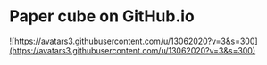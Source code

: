 # Paper cube on GitHub.io
![https://avatars3.githubusercontent.com/u/13062020?v=3&s=300](https://avatars3.githubusercontent.com/u/13062020?v=3&s=300)
